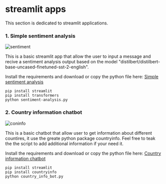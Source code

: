 # streamlit apps

This section is dedicated to streamlit applications.


### 1. Simple sentiment analysis 

![sentiment](https://github.com/ip-repo/python/assets/123945379/28617251-37c7-4e6e-8846-fba7aee1c8b7)


This is a basic streamlit app that allow the user to input a message and recive a sentiment analysis output based on the model "distilbert/distilbert-base-uncased-finetuned-sst-2-english".

Install the requirements and download or copy the python file here: <a href="https://github.com/ip-repo/python/blob/main/streamlit-scripts/sentiment-analysis.py">Simple sentiment analysis </a>

```console
pip install streamlit
pip install transformers
python sentiment-analysis.py
```
### 2. Country information chatbot

![coninfo](https://github.com/ip-repo/python/assets/123945379/4e850722-d7e4-4da1-9e78-b8419cc5a2d1)

This is a basic chatbot that allow user to get information about different countires, it use the greate python package countryinfo.
Feel free to teak the the script to add additional information if your need it.

Install the requirements and download or copy the python file here: <a href="https://github.com/ip-repo/python/blob/main/streamlit-scripts/country_info_bot.py">Country information chatbot</a>

```console
pip install streamlit
pip install countryinfo
python country_info_bot.py
```



